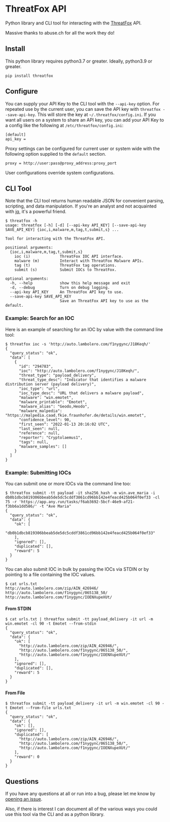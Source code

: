 # ThreatFox API

Python library and CLI tool for interacting with the [ThreatFox](https://threatfox.abuse.ch/) API.

Massive thanks to abuse.ch for all the work they do!

## Install

This python library requires python3.7 or greater. Ideally, python3.9 or greater.

```
pip install threatfox
```

## Configure

You can supply your API Key to the CLI tool with the `--api-key` option. For repeated use by the current user, you can save the API key with `threatfox --save-api-key`. This will store the key at `~/.threatfox/config.ini`. If you want all users on a system to share an API key, you can add your API Key to a config like the following at `/etc/threatfox/config.ini`:

```
[default]
api_key = 
```

Proxy settings can be configured for current user or system wide with the following option supplied to the `default` section.

```
proxy = http://user:pass@proxy_address:proxy_port
```

User configurations override system configurations.

## CLI Tool

Note that the CLI tool returns human readable JSON for convenient parsing, scripting, and data manipulation. If you're an analyst and not acquainted with [jq](https://stedolan.github.io/jq/), it's a powerful friend.

```console
$ threatfox -h
usage: threatfox [-h] [-d] [--api-key API_KEY] [--save-api-key SAVE_API_KEY] {ioc,i,malware,m,tag,t,submit,s} ...

Tool for interacting with the ThreatFox API.

positional arguments:
  {ioc,i,malware,m,tag,t,submit,s}
    ioc (i)             ThreatFox IOC API interface.
    malware (m)         Interact with ThreatFox Malware APIs.
    tag (t)             ThreatFox tag operations.
    submit (s)          Submit IOCs to ThreatFox.

optional arguments:
  -h, --help            show this help message and exit
  -d, --debug           Turn on debug logging.
  --api-key API_KEY     An ThreatFox API key to use.
  --save-api-key SAVE_API_KEY
                        Save an ThreatFox API key to use as the default.
```

### Example: Search for an IOC

Here is an example of searching for an IOC by value with the command line tool:

```console
$ threatfox ioc -s 'http://auto.lambolero.com/f1nygync/J18Keqh/'
{
  "query_status": "ok",
  "data": [
    {
      "id": "294783",
      "ioc": "http://auto.lambolero.com/f1nygync/J18Keqh/",
      "threat_type": "payload_delivery",
      "threat_type_desc": "Indicator that identifies a malware distribution server (payload delivery)",
      "ioc_type": "url",
      "ioc_type_desc": "URL that delivers a malware payload",
      "malware": "win.emotet",
      "malware_printable": "Emotet",
      "malware_alias": "Geodo,Heodo",
      "malware_malpedia": "https://malpedia.caad.fkie.fraunhofer.de/details/win.emotet",
      "confidence_level": 90,
      "first_seen": "2022-01-13 20:16:02 UTC",
      "last_seen": null,
      "reference": null,
      "reporter": "Cryptolaemus1",
      "tags": null,
      "malware_samples": []
    }
  ]
}
```

### Example: Submitting IOCs

You can submit one or more IOCs via the command line too:

```console
$ threatfox submit -tt payload -it sha256_hash -m win.ave_maria -i db0b1dbcb819306bbeab5de5dc5cddf3861cd96bb142e4feacd425b064f0ef33 -cl 75 -r 'https://app.any.run/tasks/f6ab3692-5bcf-46e9-af21-f3bb6a1dd586/' -t "Ave Maria"
{
  "query_status": "ok",
  "data": {
    "ok": [
      "db0b1dbcb819306bbeab5de5dc5cddf3861cd96bb142e4feacd425b064f0ef33"
    ],
    "ignored": [],
    "duplicated": [],
    "reward": 5
  }
}
```

You can also submit IOC in bulk by passing the IOCs via STDIN or by pointing to a file containing the IOC values.

```console
$ cat urls.txt
http://auto.lambolero.com/zip/AIN_426946/
http://auto.lambolero.com/f1nygync/065138_50/
http://auto.lambolero.com/f1nygync/IOENXupeXUt/
```

#### From STDIN

```console
$ cat urls.txt | threatfox submit -tt payload_delivery -it url -m win.emotet -cl 90 -t Emotet --from-stdin
{
  "query_status": "ok",
  "data": {
    "ok": [
      "http://auto.lambolero.com/zip/AIN_426946/",
      "http://auto.lambolero.com/f1nygync/065138_50/",
      "http://auto.lambolero.com/f1nygync/IOENXupeXUt/"
    ],
    "ignored": [],
    "duplicated": [],
    "reward": 5
  }
}
```

#### From File

```console
$ threatfox submit -tt payload_delivery -it url -m win.emotet -cl 90 -t Emotet --from-file urls.txt       
{
  "query_status": "ok",
  "data": {
    "ok": [],
    "ignored": [],
    "duplicated": [
      "http://auto.lambolero.com/zip/AIN_426946/",
      "http://auto.lambolero.com/f1nygync/065138_50/",
      "http://auto.lambolero.com/f1nygync/IOENXupeXUt/"
    ],
    "reward": 0
  }
}
```


## Questions

If you have any questions at all or run into a bug, please let me know by [opening an issue](https://github.com/seanmcfeely/ThreatFox/issues).

Also, if there is interest I can document all of the various ways you could use this tool via the CLI and as a python library.
